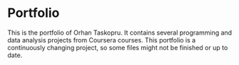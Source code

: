 # Portfolio
This is the portfolio of Orhan Taskopru. It contains several programming and data analysis projects from Coursera courses. This portfolio is a continuously changing project, so some files might not be finished or up to date.
